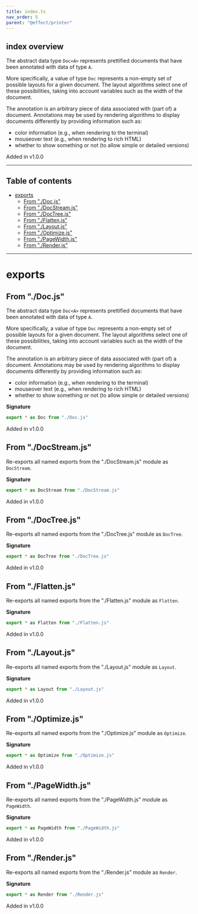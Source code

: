 ```yaml
---
title: index.ts
nav_order: 5
parent: "@effect/printer"
---
```


## index overview

The abstract data type `Doc<A>` represents prettified documents that have
been annotated with data of type `A`.

More specifically, a value of type `Doc` represents a non-empty set of
possible layouts for a given document. The layout algorithms select one of
these possibilities, taking into account variables such as the width of the
document.

The annotation is an arbitrary piece of data associated with (part of) a
document. Annotations may be used by rendering algorithms to display
documents differently by providing information such as:

- color information (e.g., when rendering to the terminal)
- mouseover text (e.g., when rendering to rich HTML)
- whether to show something or not (to allow simple or detailed versions)

Added in v1.0.0

---

<h2 class="text-delta">Table of contents</h2>

- [exports](#exports)
  - [From "./Doc.js"](#from-docjs)
  - [From "./DocStream.js"](#from-docstreamjs)
  - [From "./DocTree.js"](#from-doctreejs)
  - [From "./Flatten.js"](#from-flattenjs)
  - [From "./Layout.js"](#from-layoutjs)
  - [From "./Optimize.js"](#from-optimizejs)
  - [From "./PageWidth.js"](#from-pagewidthjs)
  - [From "./Render.js"](#from-renderjs)

---

# exports

## From "./Doc.js"

The abstract data type `Doc<A>` represents prettified documents that have
been annotated with data of type `A`.

More specifically, a value of type `Doc` represents a non-empty set of
possible layouts for a given document. The layout algorithms select one of
these possibilities, taking into account variables such as the width of the
document.

The annotation is an arbitrary piece of data associated with (part of) a
document. Annotations may be used by rendering algorithms to display
documents differently by providing information such as:

- color information (e.g., when rendering to the terminal)
- mouseover text (e.g., when rendering to rich HTML)
- whether to show something or not (to allow simple or detailed versions)

**Signature**

```ts
export * as Doc from "./Doc.js"
```

Added in v1.0.0

## From "./DocStream.js"

Re-exports all named exports from the "./DocStream.js" module as `DocStream`.

**Signature**

```ts
export * as DocStream from "./DocStream.js"
```

Added in v1.0.0

## From "./DocTree.js"

Re-exports all named exports from the "./DocTree.js" module as `DocTree`.

**Signature**

```ts
export * as DocTree from "./DocTree.js"
```

Added in v1.0.0

## From "./Flatten.js"

Re-exports all named exports from the "./Flatten.js" module as `Flatten`.

**Signature**

```ts
export * as Flatten from "./Flatten.js"
```

Added in v1.0.0

## From "./Layout.js"

Re-exports all named exports from the "./Layout.js" module as `Layout`.

**Signature**

```ts
export * as Layout from "./Layout.js"
```

Added in v1.0.0

## From "./Optimize.js"

Re-exports all named exports from the "./Optimize.js" module as `Optimize`.

**Signature**

```ts
export * as Optimize from "./Optimize.js"
```

Added in v1.0.0

## From "./PageWidth.js"

Re-exports all named exports from the "./PageWidth.js" module as `PageWidth`.

**Signature**

```ts
export * as PageWidth from "./PageWidth.js"
```

Added in v1.0.0

## From "./Render.js"

Re-exports all named exports from the "./Render.js" module as `Render`.

**Signature**

```ts
export * as Render from "./Render.js"
```

Added in v1.0.0
